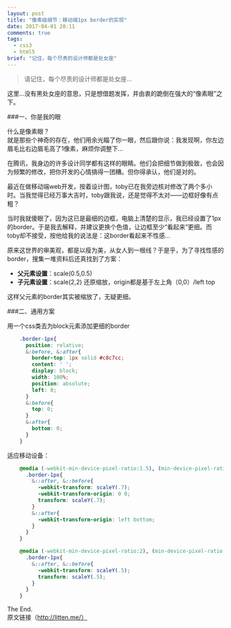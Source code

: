 ```yaml
---
layout: post
title: "像素级细节：移动端1px border的实现"
date: 2017-04-01 20:11
comments: true
tags: 
  - css3 
  - html5
brief: "记住，每个尽责的设计师都是处女座"
---
```


> 请记住，每个尽责的设计师都是处女座…

这里…没有黑处女座的意思，只是想借题发挥，并由衷的跪倒在强大的“像素眼”之下。
<!-- more -->
###一、你是我的眼

什么是像素眼？                 
就是那些个神奇的存在，他们用余光瞄了你一眼，然后跟你说：我发现啊，你左边眉毛比右边眉毛高了1像素，麻烦你调整下…

在腾讯，我身边的许多设计同学都有这样的眼睛。他们会把细节做到极致，也会因为频繁的修改，把你开发的心情搞得一团糟。但你得承认，他们是对的。

最近在做移动端web开发，按着设计图，toby已在我旁边核对修改了两个多小时。当我觉得已经万事大吉时，toby跟我说，还是觉得不太对——边框好像有点粗？

当时我就傻眼了，因为这已是最细的边框，电脑上清楚的显示，我已经设置了1px的border。于是我去解释，并建议更换个色值，让边框至少“看起来”更细。而toby却不接受，按他给我的说法是：这border看起来不性感…

原来这世界的审美观，都是以瘦为美，从女人到一根线？于是乎，为了寻找性感的border，搜集一堆资料后还真找到了方案：

- **父元素设置**：scale(0.5,0.5)                 
- **子元素设置**：scale(2,2) 还原缩放，origin都是基于左上角（0,0）/left top

这样父元素的border其实被缩放了，无疑更细。

###二、通用方案

用一个css类去为block元素添加更细的border
```css
    .border-1px{
      position: relative;
      &:before, &:after{
        border-top: 1px solid #c8c7cc;
        content: ' ';
        display: block;
        width: 100%;
        position: absolute;
        left: 0;
      }
      &:before{
        top: 0;
      }
      &:after{
        bottom: 0;
      }
    }
```
适应移动设备：
```css
    @media (-webkit-min-device-pixel-ratio:1.5), (min-device-pixel-ratio: 1.5){
      .border-1px{
        &::after, &::before{
          -webkit-transform: scaleY(.7);
          -webkit-transform-origin: 0 0;
          transform: scaleY(.7);
        }
        &::after{
          -webkit-transform-origin: left bottom;
        }
      }
    }

    @media (-webkit-min-device-pixel-ratio:2), (min-device-pixel-ratio: 2){
      .border-1px{
        &::after, &::before{
          -webkit-transform: scaleY(.5);
          transform: scaleY(.5);
        }
      }
    }
```
                   




The End.                 
原文链接（http://litten.me/）
